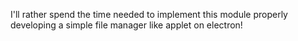 I'll rather spend the time needed to implement this module properly developing a simple file manager like applet on electron!
